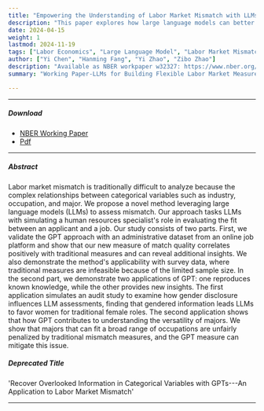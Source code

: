 ```yaml
---
title: "Empowering the Understanding of Labor Market Mismatch with LLMs"
description: "This paper explores how large language models can better align skills and opportunities in the labor market."
date: 2024-04-15
weight: 1
lastmod: 2024-11-19
tags: ["Labor Economics", "Large Language Model", "Labor Market Mismatch", "AI for Economic Measurement"]
author: ["Yi Chen", "Hanming Fang", "Yi Zhao", "Zibo Zhao"]
description: "Available as NBER workpaper w32327: https://www.nber.org/papers/w32327." 
summary: "Working Paper-LLMs for Building Flexible Labor Market Measurement" 

---
```


---

##### Download

+ [NBER Working Paper](https://www.nber.org/papers/w32327)
+ [Pdf](paper1.pdf)
---

##### Abstract

Labor market mismatch is traditionally difficult to analyze because the complex relationships between categorical variables such as industry, occupation, and major. We propose a novel method leveraging large language models (LLMs) to assess mismatch. Our approach tasks LLMs with simulating a human resources specialist's role in evaluating the fit between an applicant and a job. Our study consists of two parts. First, we validate the GPT approach with an administrative dataset from an online job platform and show that our new measure of match quality correlates positively with traditional measures and can reveal additional insights. We also demonstrate the method's applicability with survey data, where traditional measures are infeasible because of the limited sample size. In the second part, we demonstrate two applications of GPT: one reproduces known knowledge, while the other provides new insights. The first application simulates an audit study to examine how gender disclosure influences LLM assessments, finding that gendered information leads LLMs to favor women for traditional female roles. The second application shows that how GPT contributes to understanding the versatility of majors. We show that majors that can fit a broad range of occupations are unfairly penalized by traditional mismatch measures, and the GPT measure can mitigate this issue.

##### Deprecated Title
'Recover Overlooked Information in Categorical Variables with GPTs---An Application to Labor Market Mismatch'

---


